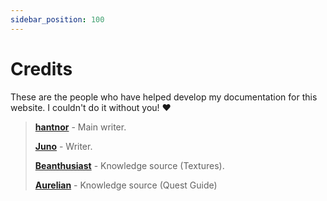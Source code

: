 ```yaml
---
sidebar_position: 100
---
```


# Credits

These are the people who have helped develop my documentation for this website. I couldn't do it without you! ♥

> [**hantnor**](https://hantnor.com/) - Main writer.
> 
> [**Juno**](https://stoopidcatstudios.com/) - Writer.
>
>[**Beanthusiast**](https://linktr.ee/beanthusiast) - Knowledge source (Textures).
>
>[**Aurelian**](https://aurelianborealis.wixsite.com/aureliancommissions) - Knowledge source (Quest Guide)